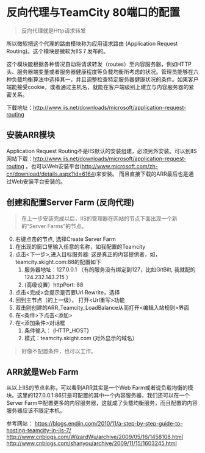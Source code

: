 # 反向代理与TeamCity 80端口的配置
> 反向代理就是Http请求转发

所以微软把这个代理的路由模块称为应用请求路由 (Application Request Routing)。这个模块是微软为IIS７发布的。

这个模块能根据各种情况自动将请求转发（routes）至内容服务器，例如HTTP头、服务器端变量或者服务器健康程度等负载均衡所考虑的状况。管理员能够在六种负载均衡算法中选择其一，并且调整检查特定服务器健康状况的条件。如果客户端能接受cookie，或者通过主机名，就能在客户端级别上建立与内容服务器的紧密关系。

下载地址：http://www.iis.net/downloads/microsoft/application-request-routing

## 安装ARR模块
Application Request Routing不是IIS默认的安装组建，必须另外安装。可以到IIS网站下载：http://www.iis.net/downloads/microsoft/application-request-routing 。也可以Web安装平台(http://www.microsoft.com/zh-cn/download/details.aspx?id=6164)来安装。 而且直接下载的ARR最后也是通过Web安装平台安装的。

## 创建和配置Server Farm (反向代理)
> 在上一步安装完成以后，IIS的管理器在网站的节点下面出现一个新的“Server Farms”的节点。

0. 右键点击<Server Farms>的节点, 选择Create Server Farm
1. 在出现的窗口里输入任意的名称，如我配置的Teamcity 
2. 点击<下一步>,进入目标服务器: 这是真正的内容提供者，如，teamcity.skight.com:88的配置如下
	1. 服务器地址：127.0.0.1 （有的服务没有绑定到127，比如GitBilt, 我就配的124.232.143.215 ）
	2. (高级设置）httpPort: 88
3. 点击<完成>会提示是否要Url Rewrite，选择<Yes>
4. 回到主节点（<Server Farms>的上一级）， 打开<Url重写>功能
5. 双击刚创建的ARR_Teamcity_LoadBalance从而打开<编辑入站规则>界面
6. 在<条件>下点击<添加>
7. 在<添加条件>对话框
	1. 条件输入： {HTTP_HOST}
	2. 模式：teamcity.skight.com (对外显示的域名）

> 好像不配置条件，也可以工作。

## ARR就是Web Farm
从以上IIS的节点名称，可以看到ARR其实是一个Web Farm或者说负载均衡的模块。这里的127.0.0.1:86只是可配置的其中一个内容服务器，我们还可以在一个Server Farm中配置更多的内容服务器，这就成了负载均衡服务，而且配置的内容服务器应该不限定本机。


参考网站：
https://blogs.endjin.com/2010/11/a-step-by-step-guide-to-hosting-teamcity-in-iis-7/
http://www.cnblogs.com/WizardWu/archive/2009/05/16/1458108.html
http://www.cnblogs.com/shanyou/archive/2009/11/15/1603245.html
